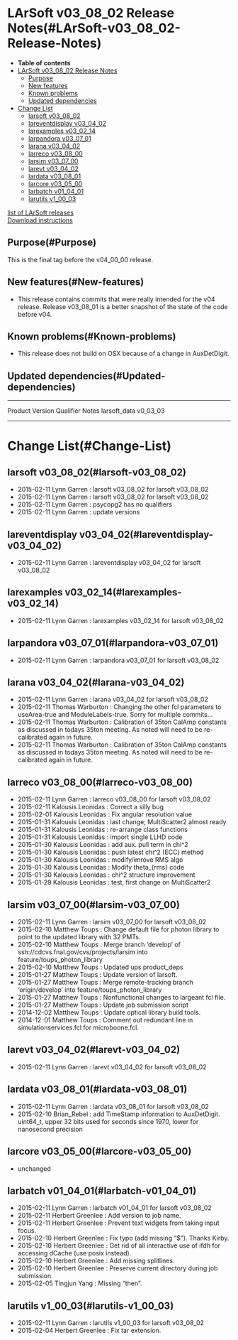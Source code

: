 LArSoft v03\_08\_02 Release Notes(#LArSoft-v03_08_02-Release-Notes)
======================================================================

-   **Table of contents**
-   [LArSoft v03\_08\_02 Release Notes](#LArSoft-v03_08_02-Release-Notes)
    -   [Purpose](#Purpose)
    -   [New features](#New-features)
    -   [Known problems](#Known-problems)
    -   [Updated dependencies](#Updated-dependencies)
-   [Change List](#Change-List)
    -   [larsoft v03\_08\_02](#larsoft-v03_08_02)
    -   [lareventdisplay v03\_04\_02](#lareventdisplay-v03_04_02)
    -   [larexamples v03\_02\_14](#larexamples-v03_02_14)
    -   [larpandora v03\_07\_01](#larpandora-v03_07_01)
    -   [larana v03\_04\_02](#larana-v03_04_02)
    -   [larreco v03\_08\_00](#larreco-v03_08_00)
    -   [larsim v03\_07\_00](#larsim-v03_07_00)
    -   [larevt v03\_04\_02](#larevt-v03_04_02)
    -   [lardata v03\_08\_01](#lardata-v03_08_01)
    -   [larcore v03\_05\_00](#larcore-v03_05_00)
    -   [larbatch v01\_04\_01](#larbatch-v01_04_01)
    -   [larutils v1\_00\_03](#larutils-v1_00_03)

[list of LArSoft releases](LArSoft_release_list)\
[Download instructions](http://scisoft.fnal.gov/scisoft/bundles/larsoft/v03_08_02/larsoft-v03_08_02.html)

Purpose(#Purpose)
--------------------

This is the final tag before the v04\_00\_00 release.

New features(#New-features)
------------------------------

-   This release contains commits that were really intended for the v04 release. Release v03\_08\_01 is a better snapshot of the state of the code before v04.

Known problems(#Known-problems)
----------------------------------

-   This release does not build on OSX because of a change in AuxDetDigit.

Updated dependencies(#Updated-dependencies)
----------------------------------------------

  --------------- ------------ ----------- -------
  Product         Version      Qualifier   Notes
  larsoft\_data   v0\_03\_03               
  --------------- ------------ ----------- -------

Change List(#Change-List)
============================

larsoft v03\_08\_02(#larsoft-v03_08_02)
------------------------------------------

-   2015-02-11 Lynn Garren : larsoft v03\_08\_02 for larsoft v03\_08\_02
-   2015-02-11 Lynn Garren : larsoft v03\_08\_02 for larsoft v03\_08\_02
-   2015-02-11 Lynn Garren : psycopg2 has no qualifiers
-   2015-02-11 Lynn Garren : update versions

lareventdisplay v03\_04\_02(#lareventdisplay-v03_04_02)
----------------------------------------------------------

-   2015-02-11 Lynn Garren : lareventdisplay v03\_04\_02 for larsoft v03\_08\_02

larexamples v03\_02\_14(#larexamples-v03_02_14)
--------------------------------------------------

-   2015-02-11 Lynn Garren : larexamples v03\_02\_14 for larsoft v03\_08\_02

larpandora v03\_07\_01(#larpandora-v03_07_01)
------------------------------------------------

-   2015-02-11 Lynn Garren : larpandora v03\_07\_01 for larsoft v03\_08\_02

larana v03\_04\_02(#larana-v03_04_02)
----------------------------------------

-   2015-02-11 Lynn Garren : larana v03\_04\_02 for larsoft v03\_08\_02
-   2015-02-11 Thomas Warburton : Changing the other fcl parameters to useArea-true and ModuleLabels-true. Sorry for multiple commits…
-   2015-02-11 Thomas Warburton : Calibration of 35ton CalAmp constants as discussed in todays 35ton meeting. As noted will need to be re-calibrated again in future.
-   2015-02-11 Thomas Warburton : Calibration of 35ton CalAmp constants as discussed in todays 35ton meeting. As noted will need to be re-calibrated again in future.

larreco v03\_08\_00(#larreco-v03_08_00)
------------------------------------------

-   2015-02-11 Lynn Garren : larreco v03\_08\_00 for larsoft v03\_08\_02
-   2015-02-11 Kalousis Leonidas : Correct a silly bug
-   2015-02-01 Kalousis Leonidas : Fix angular resolution value
-   2015-01-31 Kalousis Leonidas : last change; MultiScatter2 almost ready
-   2015-01-31 Kalousis Leonidas : re-arrange class functions
-   2015-01-31 Kalousis Leonidas : import single LLHD code
-   2015-01-30 Kalousis Leonidas : add aux. pull term in chi\^2
-   2015-01-30 Kalousis Leonidas : push latest chi\^2 (ECC) method
-   2015-01-30 Kalousis Leonidas : modify/imrove RMS algo
-   2015-01-30 Kalousis Leonidas : Modify theta\_{rms} code
-   2015-01-30 Kalousis Leonidas : chi\^2 structure improvement
-   2015-01-29 Kalousis Leonidas : test, first change on MultiScatter2

larsim v03\_07\_00(#larsim-v03_07_00)
----------------------------------------

-   2015-02-11 Lynn Garren : larsim v03\_07\_00 for larsoft v03\_08\_02
-   2015-02-10 Matthew Toups : Change default file for photon library to point to the updated library with 32 PMTs.
-   2015-02-10 Matthew Toups : Merge branch ‘develop’ of ssh://cdcvs.fnal.gov/cvs/projects/larsim into feature/toups\_photon\_library
-   2015-02-10 Matthew Toups : Updated ups product\_deps
-   2015-01-27 Matthew Toups : Update version of larsoft.
-   2015-01-27 Matthew Toups : Merge remote-tracking branch ‘origin/develop’ into feature/toups\_photon\_library
-   2015-01-27 Matthew Toups : Nonfunctional changes to largeant fcl file.
-   2015-01-27 Matthew Toups : Update job submission script
-   2014-12-02 Matthew Toups : Update optical library build tools.
-   2014-12-01 Matthew Toups : Comment out redundant line in simulationservices.fcl for microboone.fcl.

larevt v03\_04\_02(#larevt-v03_04_02)
----------------------------------------

-   2015-02-11 Lynn Garren : larevt v03\_04\_02 for larsoft v03\_08\_02

lardata v03\_08\_01(#lardata-v03_08_01)
------------------------------------------

-   2015-02-11 Lynn Garren : lardata v03\_08\_01 for larsoft v03\_08\_02
-   2015-02-10 Brian\_Rebel : add TimeStamp information to AuxDetDigit. uint64\_t, upper 32 bits used for seconds since 1970, lower for nanosecond precision

larcore v03\_05\_00(#larcore-v03_05_00)
------------------------------------------

-   unchanged

larbatch v01\_04\_01(#larbatch-v01_04_01)
--------------------------------------------

-   2015-02-11 Lynn Garren : larbatch v01\_04\_01 for larsoft v03\_08\_02
-   2015-02-11 Herbert Greenlee : Add version to job name.
-   2015-02-11 Herbert Greenlee : Prevent text widgets from taking input focus.
-   2015-02-10 Herbert Greenlee : Fix typo (add missing “\$”). Thanks Kirby.
-   2015-02-10 Herbert Greenlee : Get rid of all interactive use of ifdh for accessing dCache (use posix instead).
-   2015-02-10 Herbert Greenlee : Add missing splitlines.
-   2015-02-10 Herbert Greenlee : Preserve current directory during job submission.
-   2015-02-05 Tingjun Yang : Missing “then”.

larutils v1\_00\_03(#larutils-v1_00_03)
------------------------------------------

-   2015-02-11 Lynn Garren : larutils v1\_00\_03 for larsoft v03\_08\_02
-   2015-02-04 Herbert Greenlee : Fix tar extension.
